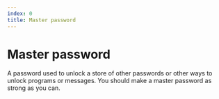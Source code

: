 ```yaml
---
index: 0
title: Master password
---
```

# Master password

A password used to unlock a store of other passwords or other ways to unlock programs or messages. You should make a master password as strong as you can.